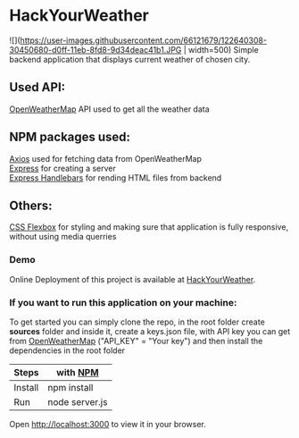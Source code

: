 # HackYourWeather
![](https://user-images.githubusercontent.com/66121679/122640308-30450680-d0ff-11eb-8fd8-9d34deac41b1.JPG | width=500)
Simple backend application that displays current weather of chosen city.

## Used API:
[OpenWeatherMap](https://openweathermap.org/) API used to get all the weather data

## NPM packages used: 
[Axios](https://www.npmjs.com/package/axios) used for fetching data from OpenWeatherMap <br/>
[Express](https://www.npmjs.com/package/express) for creating a server <br/>
[Express Handlebars](https://www.npmjs.com/package/express-handlebars) for rending HTML files from backend <br/>

## Others:
[CSS Flexbox](https://developer.mozilla.org/en-US/docs/Learn/CSS/CSS_layout/Flexbox) for styling and making sure that application is fully responsive, without using media querries


### Demo
Online Deployment of this project is available at [HackYourWeather](https://hackyourweather.herokuapp.com/).


### If you want to run this application on your machine:

To get started you can simply clone the repo, in the root folder create **sources** folder and inside it, create a keys.json file, with API key you can get from [OpenWeatherMap](https://openweathermap.org/) ("API_KEY" = "Your key") and then install the dependencies in the root folder
    
| Steps   |with [NPM](https://www.npmjs.com/) |
| ------- | --------------------------------- | 
| Install |npm install                        |
| Run     |node server.js                     |

Open [http://localhost:3000](http://localhost:3000) to view it in your browser.
